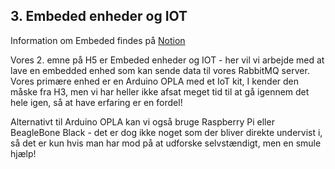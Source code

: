 ## 3. Embeded enheder og IOT

Information om Embeded findes på [Notion](https://mercantec.notion.site/h5-embeded)

Vores 2. emne på H5 er Embeded enheder og IOT - her vil vi arbejde med at lave en embedded enhed som kan sende data til vores RabbitMQ server. Vores primære enhed er en Arduino OPLA med et IoT kit, I kender den måske fra H3, men vi har heller ikke afsat meget tid til at gå igennem det hele igen, så at have erfaring er en fordel! 

Alternativt til Arduino OPLA kan vi også bruge Raspberry Pi eller BeagleBone Black - det er dog ikke noget som der bliver direkte undervist i, så det er kun hvis man har mod på at udforske selvstændigt, men en smule hjælp!
